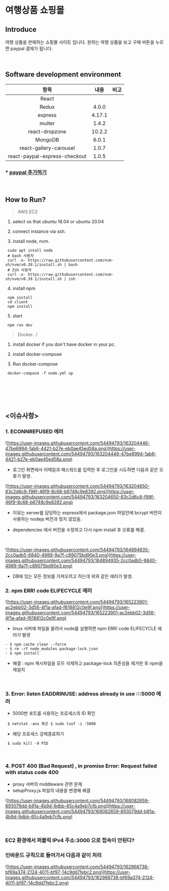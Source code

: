 
# 여행상품 쇼핑몰

## Introduce
여행 상품을 판매하는 쇼핑몰 사이트 입니다. 원하는 여행 상품을 보고 구매 버튼을 누르면 paypal 결제가 됩니다.

<br/>

## Software development environment

|항목|내용|비고|
|:---:|:---:|:---:|
|React|||
|Redux |4.0.0| |
|express|4.17.1||
|multer|1.4.2||
|react-dropzone|10.2.2||
|MongoDB|6.0.1||
|react-gallery-carousel|1.0.7||
|react-paypal-express-checkout|1.0.5||


### * [paypal 추가하기](https://developer.paypal.com/developer/accounts)

</br>


## How to Run?

> AWS EC2 
1. select os that ubuntu 18.04 or ubuntu 20.04

2. connect instance via ssh.

3. install node, nvm. 
```
 sudo apt intall node
 # bash 사용자
 curl -o- https://raw.githubusercontent.com/nvm-sh/nvm/v0.39.1/install.sh | bash
 # Zsh 사용자
 curl -o- https://raw.githubusercontent.com/nvm-sh/nvm/v0.39.1/install.sh | zsh
``` 
4. install npm
```
 npm install
 cd client
 npm install
``` 
5. start
```
 npm run dev
``` 
> Docker...!

1. install docker if you don't have docker in your pc.

2. install docker-compose

3. Run docker-compose
```
 docker-compose -f node.yml up
``` 

<br/>
<br/>
<br/>
<br/>


## <이슈사항>

### 1. ECONNREFUSED 에러

![https://user-images.githubusercontent.com/54494793/163204446-47be6994-1ab6-4421-b27e-eb0ae45ed58a.png](https://user-images.githubusercontent.com/54494793/163204446-47be6994-1ab6-4421-b27e-eb0ae45ed58a.png)

- 로그인 화면에서 이메일과 패스워드를 입력한 후 로그인을 시도하면 다음과 같은 오류가 발생.

![https://user-images.githubusercontent.com/54494793/163204650-83c2d6c8-f98f-46f9-8c68-b6748c9e8392.png](https://user-images.githubusercontent.com/54494793/163204650-83c2d6c8-f98f-46f9-8c68-b6748c9e8392.png)

-  이유는 server를 담당하는 express에서 package.json 파일안에 bcrypt 버전이 사용하는 nodejs 버전과 맞지 않았음.

-  dependencies 에서 버전을 수정하고 다시 npm install 후 오류를 해결.

<br/>

![https://user-images.githubusercontent.com/54494793/164894935-2cc0adb5-6840-4989-9a7f-c89075bd90e3.png](https://user-images.githubusercontent.com/54494793/164894935-2cc0adb5-6840-4989-9a7f-c89075bd90e3.png)

- DB에 있는 모든 정보를 가져오려고 하는데 위와 같은 에러가 발생.

### 2. npm ERR! code ELIFECYCLE 에러

![https://user-images.githubusercontent.com/54494793/165223901-ac2ebb02-3d56-4f1a-afad-f618812c0e9f.png](https://user-images.githubusercontent.com/54494793/165223901-ac2ebb02-3d56-4f1a-afad-f618812c0e9f.png)

- linux 서버에 파일을 올려서 node를 실행하면 npm ERR! code ELIFECYCLE 에러가 발생

```
- $ npm cache clean --force
- $ rm -rf node_modules package-lock.json
- $ npm install

```

- 해결 : npm 캐시파일을 모두 삭제하고 package-lock 의존성을 제거한 후 npm을 재설치

<br/>

### 3. Error: listen EADDRINUSE: address already in use :::5000 에러

- 5000번 포트를 사용하는 프로세스의 ID 확인
```
 $ netstat -ano 혹은 $ sudo lsof -i :5000
```
- 해당 프로세스 강제종료하기
```
 $ sudo kill -9 PID
```

<br/>

### 4. POST 400 (Bad Request) , in promise Error: Request failed with status code 400

- proxy 서버의 middleware 관련 문제
- setupProxy.js 파일의 내용을 변경해 해결


![https://user-images.githubusercontent.com/54494793/168082659-893079dd-b91a-4b9d-9dbb-65c4a9eb7cfb.png](https://user-images.githubusercontent.com/54494793/168082659-893079dd-b91a-4b9d-9dbb-65c4a9eb7cfb.png)

<br/>

### EC2 환경에서 퍼블릭 IPv4 주소:3000 으로 접속이 안된다?

### 인바운드 규칙으로 들어가서 다음과 같이 처리

![https://user-images.githubusercontent.com/54494793/162966738-bf69a374-2124-4011-bf97-14c9dd7febc2.png](https://user-images.githubusercontent.com/54494793/162966738-bf69a374-2124-4011-bf97-14c9dd7febc2.png)